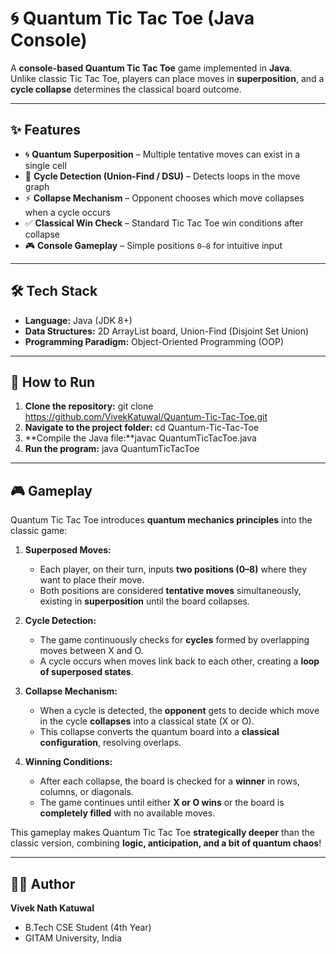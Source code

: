 # 🌀 Quantum Tic Tac Toe (Java Console)

A **console-based Quantum Tic Tac Toe** game implemented in **Java**.  
Unlike classic Tic Tac Toe, players can place moves in **superposition**, and a **cycle collapse** determines the classical board outcome.

---

## ✨ Features
- 🌀 **Quantum Superposition** – Multiple tentative moves can exist in a single cell  
- 🔗 **Cycle Detection (Union-Find / DSU)** – Detects loops in the move graph  
- ⚡ **Collapse Mechanism** – Opponent chooses which move collapses when a cycle occurs  
- ✅ **Classical Win Check** – Standard Tic Tac Toe win conditions after collapse  
- 🎮 **Console Gameplay** – Simple positions `0–8` for intuitive input

---

## 🛠️ Tech Stack
- **Language:** Java (JDK 8+)  
- **Data Structures:** 2D ArrayList board, Union-Find (Disjoint Set Union)  
- **Programming Paradigm:** Object-Oriented Programming (OOP)

---

## 🚀 How to Run

1. **Clone the repository:** git clone https://github.com/VivekKatuwal/Quantum-Tic-Tac-Toe.git
2. **Navigate to the project folder:** cd Quantum-Tic-Tac-Toe
3. **Compile the Java file:**javac QuantumTicTacToe.java
4. **Run the program:** java QuantumTicTacToe


---

## 🎮 Gameplay

Quantum Tic Tac Toe introduces **quantum mechanics principles** into the classic game:

1. **Superposed Moves:**  
   - Each player, on their turn, inputs **two positions (0–8)** where they want to place their move.  
   - Both positions are considered **tentative moves** simultaneously, existing in **superposition** until the board collapses.  

2. **Cycle Detection:**  
   - The game continuously checks for **cycles** formed by overlapping moves between X and O.  
   - A cycle occurs when moves link back to each other, creating a **loop of superposed states**.  

3. **Collapse Mechanism:**  
   - When a cycle is detected, the **opponent** gets to decide which move in the cycle **collapses** into a classical state (X or O).  
   - This collapse converts the quantum board into a **classical configuration**, resolving overlaps.  

4. **Winning Conditions:**  
   - After each collapse, the board is checked for a **winner** in rows, columns, or diagonals.  
   - The game continues until either **X or O wins** or the board is **completely filled** with no available moves.  

This gameplay makes Quantum Tic Tac Toe **strategically deeper** than the classic version, combining **logic, anticipation, and a bit of quantum chaos**!


---

## 🧑‍💻 Author
**Vivek Nath Katuwal**  
- B.Tech CSE Student (4th Year)  
- GITAM University, India  

